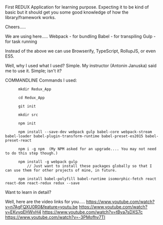 First REDUX Application for learning purpose. Expecting it to be kind of basic but it should get you some good knowledge of how the library/framework works.

Cheers.....

We are using here.....
        Webpack - for bundling
        Babel - for transpiling
        Gulp - for task running

Instead of the above we can use Browserify, TypeScript, RollupJS, or even ES5.

Well, why I used what I used? Simple. My instructor (Antonin Januska) said me to use it. Simple; isn't it?








COMMANDLINE Commands I used:

          mkdir Redux_App

          cd Redux_App

          git init

          mkdir src

          npm init

          npm install --save-dev webpack gulp babel-core webpack-stream babel-loader babel-plugin-transform-runtime babel-preset-es2015 babel-preset-react

          npm i -g npm  (My NPM asked for an upgrade.... You may not need to do this step though.)

          npm install -g webpack gulp
              // Just want to install these packages globally so that I can use them for other projects of mine, in future.

          npm install babel-polyfill babel-runtime isomorphic-fetch react react-dom react-redux redux --save




Want to learn in detail?

Well, here are the video links for you.....
    https://www.youtube.com/watch?v=n7AgFQXU0R0&feature=youtu.be
    https://www.youtube.com/watch?v=EKvvqEHWvH4
    https://www.youtube.com/watch?v=tBya7sDXS7c
    https://www.youtube.com/watch?v=-3PMofhv7TI
